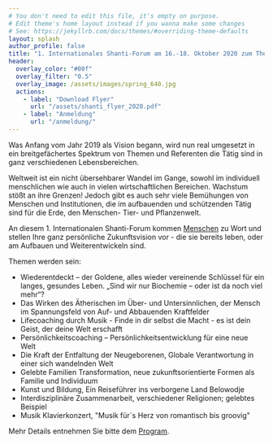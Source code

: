 ```yaml
---
# You don't need to edit this file, it's empty on purpose.
# Edit theme's home layout instead if you wanna make some changes
# See: https://jekyllrb.com/docs/themes/#overriding-theme-defaults
layout: splash
author_profile: false
title: "1. Internationales Shanti-Forum am 16.-18. Oktober 2020 zum Thema 'Gelebte Zukunft'"
header:
  overlay_color: "#00f"
  overlay_filter: "0.5"
  overlay_image: /assets/images/spring_640.jpg
  actions:
    - label: "Download Flyer"
      url: "/assets/shanti_flyer_2020.pdf"
    - label: "Anmeldung"
      url: "/anmeldung/"
---
```

Was Anfang vom Jahr 2019 als Vision begann, wird nun real umgesetzt in ein
breitgefächertes Spektrum von Themen und Referenten die Tätig sind in ganz
verschiedenen Lebensbereichen.

Weltweit ist ein nicht übersehbarer Wandel im Gange, sowohl im individuell menschlichen
wie auch in vielen wirtschaftlichen Bereichen. Wachstum stößt an ihre Grenzen!
Jedoch gibt es auch sehr viele Bemühungen von Menschen
und Institutionen, die im aufbauenden und schützenden Tätig sind für die Erde,
den Menschen- Tier- und Pflanzenwelt.

An diesem 1. Internationalen Shanti-Forum kommen [Menschen](referenten) zu Wort und
stellen Ihre ganz persönliche Zukunftsvision vor - die sie bereits leben, oder am
Aufbauen und Weiterentwickeln sind.

Themen werden sein:
- Wiederentdeckt – der Goldene, alles wieder vereinende Schlüssel für ein langes, gesundes Leben. „Sind wir nur Biochemie – oder ist da noch viel mehr“?
- Das Wirken des Ätherischen im Über- und Untersinnlichen, der Mensch im
  Spannungsfeld von Auf- und Abbauenden Kraftfelder
- Lifecoaching durch Musik - Finde in dir selbst die Macht - es ist dein Geist, der deine Welt erschafft
- Persönlichkeitscoaching – Persönlichkeitsentwicklung für eine neue Welt
- Die Kraft der Entfaltung der Neugeborenen, Globale Verantwortung in
  einer sich wandelnden Welt
- Gelebte Familien Transformation, neue zukunftsorientierte Formen als Familie
  und Individuum
- Kunst und Bildung, Ein Reiseführer ins verborgene Land Belowodje
- Interdisziplinäre Zusammenarbeit, verschiedener Religionen; gelebtes Beispiel
- Musik Klavierkonzert, "Musik für`s Herz von romantisch bis groovig"

Mehr Details entnehmen Sie bitte dem [Program](/program).
